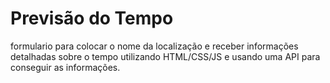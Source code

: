 # Previsão do Tempo
formulario para colocar o nome da localização e receber informações detalhadas sobre o tempo utilizando HTML/CSS/JS e usando uma API para conseguir as informações.
